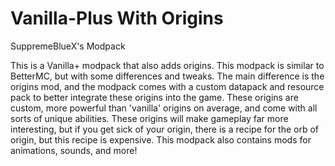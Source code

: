 # Vanilla-Plus With Origins
 SuppremeBlueX's Modpack

This is a Vanilla+ modpack that also adds origins. This modpack is similar to BetterMC, but with some differences and tweaks. The main difference is the origins mod, and the modpack comes with a custom datapack and resource pack to better integrate these origins into the game. These origins are custom, more powerful than 'vanilla' origins on average, and come with all sorts of unique abilities. These origins will make gameplay far more interesting, but if you get sick of your origin, there is a recipe for the orb of origin, but this recipe is expensive. This modpack also contains mods for animations, sounds, and more! 
